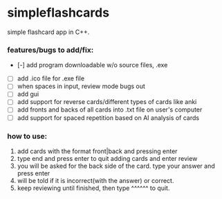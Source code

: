 # simpleflashcards
simple flashcard app in C++.

### features/bugs to add/fix:
- [-] add program downloadable w/o source files, .exe
- [ ] add .ico file for .exe file
- [ ] when spaces in input, review mode bugs out
- [ ] add gui
- [ ] add support for reverse cards/different types of cards like anki
- [ ] add fronts and backs of all cards into .txt file on user's computer
- [ ] add support for spaced repetition based on AI analysis of cards

### how to use:
1. add cards with the format front|back and pressing enter
2. type end and press enter to quit adding cards and enter review
3. you will be asked for the back side of the card. type your answer and press enter
4. will be told if it is incorrect(with the answer) or correct.
5. keep reviewing until finished, then type ^^^^^^ to quit.

